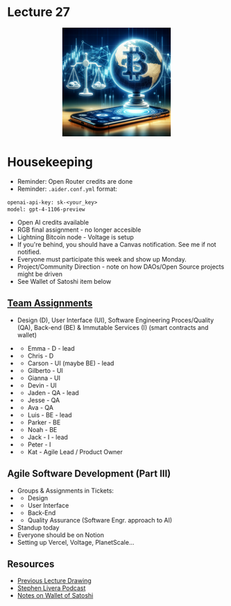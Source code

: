 # Lecture 27

<div align="center">
  <img src="./L-BTC_DApp.png" width="250" height="250" />
</div>

# Housekeeping

- Reminder: Open Router credits are done
- Reminder: `.aider.conf.yml` format:
```
openai-api-key: sk-<your_key>
model: gpt-4-1106-preview
```
- Open AI credits available
- RGB final assignment - no longer accesible
- Lightning Bitcoin node - Voltage is setup
- If you're behind, you should have a Canvas notification. See me if not notified.
- Everyone must participate this week and show up Monday.
- Project/Community Direction - note on how DAOs/Open Source projects might be driven
- See Wallet of Satoshi item below

## [Team Assignments](../Dating-DApp/data_ideation.excalidraw)

- Design (D), User Interface (UI), Software Engineering Proces/Quality (QA), Back-end (BE) & Immutable Services (I) (smart contracts and wallet) 
- * Emma - D - lead
- * Chris - D

- * Carson - UI (maybe BE) - lead
- * Gilberto - UI
- * Gianna - UI
- * Devin - UI

- * Jaden - QA - lead
- * Jesse - QA
- * Ava - QA

- * Luis - BE - lead
- * Parker - BE
- * Noah - BE

- * Jack - I - lead
- * Peter - I

- * Kat - Agile Lead / Product Owner

## Agile Software Development (Part III)

- Groups & Assignments in Tickets:
- * Design
- * User Interface
- * Back-End
- * Quality Assurance (Software Engr. approach to AI)
- Standup today
- Everyone should be on Notion
- Setting up Vercel, Voltage, PlanetScale...

## Resources

* [Previous Lecture Drawing](../Dating-DApp/data_ideation.png)
* [Stephen Livera Podcast](https://podcasts.apple.com/us/podcast/stephan-livera-podcast/id1415720320?i=1000637569667)
* [Notes on Wallet of Satoshi](https://www.nobsbitcoin.com/wallet-of-satoshi-stops-serving-us-customers/)
